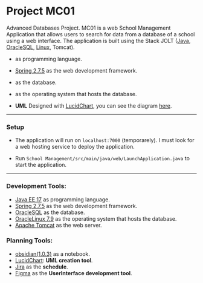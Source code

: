 # Project MC01

Advanced Databases Project.
MC01 is a web  School Management Application that allows users to search for data from a database of a school using a web interface. The application is built using the Stack JOLT ([Java](https://www.oracle.com/java/technologies/javase/jdk17-archive-downloads.html), [OracleSQL](https://www.oracle.com/database/technologies/appdev/sql-developer.html), [Linux](https://www.oracle.com/linux/), Tomcat).

-  as programming language.
- [Spring 2.7.5](https://spring.io/) as the web development framework.
-  as the database.
-  as the operating system that hosts the database.

- **UML** Designed with [LucidChart](https://lucid.app/), you can see the diagram [here](https://lucid.app/lucidchart/e151864c-2d4a-4bcb-aab4-2fb80088c6a5/edit?viewport_loc=1305%2C392%2C963%2C1507%2CnzITqXaFRXv0&invitationId=inv_0e2e08d2-6bc3-427c-bc0e-e5b9ce386790).

----
### Setup

- The application will run on `localhost:7000` (temporarely). I must look for a web hosting service to deploy the application.

- Run `School Management/src/main/java/web/LaunchApplication.java` to start the application. 

----
### Development Tools:
- [Java EE 17](https://www.oracle.com/java/technologies/javase/jdk17-archive-downloads.html) as programming language.
- [Spring 2.7.5](https://spring.io/) as the web development framework.
- [OracleSQL](https://www.oracle.com/database/technologies/appdev/sql-developer.html) as the database.
- [OracleLinux 7.9](https://www.oracle.com/linux/) as the operating system that hosts the database.
- [Apache Tomcat](https://tomcat.apache.org/) as the web server.



### Planning Tools:
- [obsidian(1.0.3)](https://obsidian.md/) as a notebook.
- [LucidChart](https://lucid.app/): **UML creation tool**.
- [Jira](https://www.atlassian.com/software/jira) as the **schedule**.
- [Figma](https://figma.com/) as the **UserInterface development tool**.